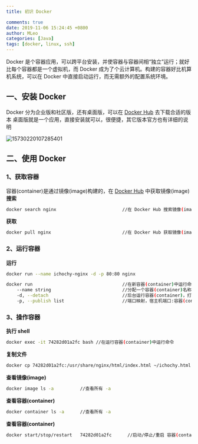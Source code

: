 ```yaml
---
title: 初识 Docker

comments: true
date: 2019-11-06 15:24:45 +0800
author: MLeo
categories: [Java] 
tags: [docker, linux, ssh]
---
```


Docker 是个容器应用，可以跨平台安装，并使容器与容器间相“独立”运行；就好比每个容器都是一个虚拟机，而 Docker 成为了个云计算机。构建的容器好比机算机系统，可以在 Docker 中直接启动运行，而无需额外的配置系统环境。

## 一、安装 Docker 
Docker 分为企业版和社区版，还有桌面版，可以在 [Docker Hub](https://hub.docker.com/) 去下载合适的版本
桌面版就是一个应用，直接安装就可以，很便捷，其它版本官方也有详细的说明

![15730220107285401](https://images.ichochy.com/15730220107285401.png)

## 二、使用 Docker

### 1、获取容器
容器(container)是通过镜像(image)构建的，在 [Docker Hub](https://hub.docker.com/) 中获取镜像(image)  
**搜索**
```bash
docker search nginx                         //在 Docker Hub 搜索镜像(image)
```

**获取**
```bash
docker pull nginx                           //在 Docker Hub 获取镜像(image)
```


### 2、运行容器
**运行**
```bash
docker run --name ichochy-nginx -d -p 80:80 nginx
```

```bash
docker run                                  //在新容器(container)中运行命令
    --name string                           //分配一个容器(container)名称
    -d, --detach                            //后台运行容器(container)，打印容器(container)ID
    -p, --publish list                      //端口映射，宿主机端口:容器(container)端口
```

### 3、操作容器
**执行 shell**
```bash
docker exec -it 74282d01a2fc bash //在运行容器(container)中运行命令
```
**复制文件**
```bash
docker cp 74282d01a2fc:/usr/share/nginx/html/index.html ~/ichochy.html
```
**查看镜像(image)**
```bash
docker image ls -a          //查看所有 -a
```
**查看容器(container)**
```bash
docker container ls -a      //查看所有 -a
```
**查看容器(container)**
```bash
docker start/stop/restart   74282d01a2fc      //启动/停止/重启 容器(container)
```
